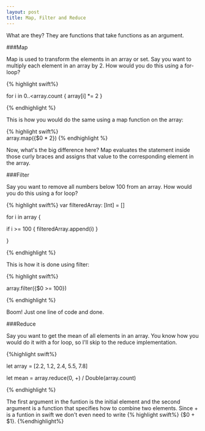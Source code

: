 ```yaml
---
layout: post
title: Map, Filter and Reduce
---
```


What are they? They are functions that take functions as an argument. 

###Map

Map is used to transform the elements in an array or set. Say you want to multiply each element in an array by 2. How would you do this using a for-loop?

{% highlight swift%}  

for i in 0..<array.count { array[i] *= 2 }

{% endhighlight %}

This is how you would do the same using a map function on the array:

{% highlight swift%}  
array.map({$0 * 2})
{% endhighlight %}

Now, what's the big difference here? Map evaluates the statement inside those curly braces and assigns that value to the corresponding element in the array.

###Filter

Say you want to remove all numbers below 100 from an array. How would you do this using a for loop?

{% highlight swift%}
var filteredArray: [Int] = []

for i in array {

if i >= 100 { filteredArray.append(i) }

}

{% endhighlight %}

This is how it is done using filter:

{% highlight swift%}  

array.filter({$0 >= 100})

{% endhighlight %}

Boom! Just one line of code and done.

###Reduce


Say you want to get the mean of all elements in an array. You know how you would do it with a for loop, so I'll skip to the reduce implementation.

{%highlight swift%}

let array = [2.2, 1.2, 2.4, 5.5, 7.8]

let mean = array.reduce(0, +) / Double(array.count)

{% endhighlight %}

The first argument in the funtion is the initial element and the second argument is a function that specifies how to combine two elements. Since + is a funtion in swift we don't even need to write {% highlight swift%}  {$0 + $1}. {%endhighlight%}

